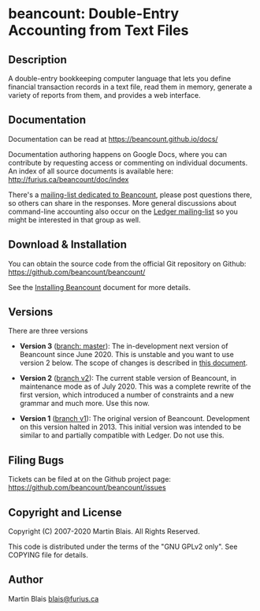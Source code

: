 # beancount: Double-Entry Accounting from Text Files

## Description

A double-entry bookkeeping computer language that lets you define financial
transaction records in a text file, read them in memory, generate a variety of
reports from them, and provides a web interface.


## Documentation

Documentation can be read at https://beancount.github.io/docs/

Documentation authoring happens on Google Docs, where you can contribute by
requesting access or commenting on individual documents. An index of all source
documents is available here: http://furius.ca/beancount/doc/index

There's a [mailing-list dedicated to Beancount](
https://groups.google.com/forum/#!forum/beancount), please post questions
there, so others can share in the responses. More general discussions about
command-line accounting also occur on the [Ledger mailing-list](
https://groups.google.com/forum/#!forum/ledger-cli) so you might be
interested in that group as well.


## Download & Installation

You can obtain the source code from the official Git repository on Github:
https://github.com/beancount/beancount/

See the [Installing Beancount](http://furius.ca/beancount/doc/install) document
for more details.


## Versions

There are three versions

- **Version 3** ([branch:
  master](http://github.com/beancount/beancount/tree/master)): The
  in-development next version of Beancount since June 2020. This is unstable and
  you want to use version 2 below. The scope of changes is described in [this
  document](https://docs.google.com/document/d/1qPdNXaz5zuDQ8M9uoZFyyFis7hA0G55BEfhWhrVBsfc/).

- **Version 2** ([branch v2](http://github.com/beancount/beancount/tree/v2)):
  The current stable version of Beancount, in maintenance mode as of July 2020.
  This was a complete rewrite of the first version, which introduced a number of
  constraints and a new grammar and much more. Use this now.

- **Version 1** ([branch v1](http://github.com/beancount/beancount/tree/v1)):
  The original version of Beancount. Development on this version halted in 2013.
  This initial version was intended to be similar to and partially compatible
  with Ledger. Do not use this.


## Filing Bugs

Tickets can be filed at on the Github project page:
https://github.com/beancount/beancount/issues


## Copyright and License

Copyright (C) 2007-2020  Martin Blais.  All Rights Reserved.

This code is distributed under the terms of the "GNU GPLv2 only".
See COPYING file for details.


## Author

Martin Blais <blais@furius.ca>

